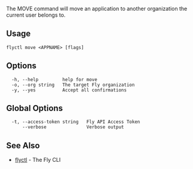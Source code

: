 The MOVE command will move an application to another
organization the current user belongs to.


## Usage
~~~
flyctl move <APPNAME> [flags]
~~~

## Options

~~~
  -h, --help         help for move
  -o, --org string   The target Fly organization
  -y, --yes          Accept all confirmations
~~~

## Global Options

~~~
  -t, --access-token string   Fly API Access Token
      --verbose               Verbose output
~~~

## See Also

* [flyctl](/docs/flyctl/help/)	 - The Fly CLI

